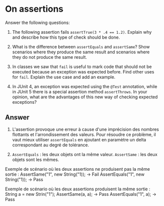 # On assertions

Answer the following questions:

1. The following assertion fails `assertTrue(3 * .4 == 1.2)`. Explain why and describe how this type of check should be done.

2. What is the difference between `assertEquals` and `assertSame`? Show scenarios where they produce the same result and scenarios where they do not produce the same result.

3. In classes we saw that `fail` is useful to mark code that should not be executed because an exception was expected before. Find other uses for `fail`. Explain the use case and add an example.

4. In JUnit 4, an exception was expected using the `@Test` annotation, while in JUnit 5 there is a special assertion method `assertThrows`. In your opinion, what are the advantages of this new way of checking expected exceptions?

## Answer

1. L'assertion provoque une erreur à cause d'une imprécision des nombres flottants et l'arrondissement des valeurs. Pour résoudre ce problème, il vaut mieux utiliser `assertEquals` en ajoutant en paramètre un delta correspondant au degré de tolérance.

2. `AssertEquals` : les deux objets ont la même valeur.
`AssertSame` : les deux objets sont les mêmes.

Exemple de scénario où les deux assertions ne produisent pas la même sortie :
AssertSame("1", new String("1)); -> Fail
AssertEquals("1", new String("1)); -> Pass

Exemple de scénario où les deux assertions produisent la même sortie :
String a = new Strin("1");
AssertSame(a, a); -> Pass
AssertEquals("1", a); -> Pass
